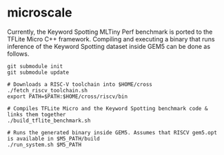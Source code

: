 # microscale

Currently, the Keyword Spotting MLTiny Perf benchmark is ported to the TFLite Micro C++ framework. Compiling and executing a binary that runs inference of the Keyword Spotting dataset inside GEM5 can be done as follows.

```shell
git submodule init
git submodule update

# Downloads a RISC-V toolchain into $HOME/cross
./fetch_riscv_toolchain.sh     
export PATH=$PATH:$HOME/cross/riscv/bin

# Compiles TFLite Micro and the Keyword Spotting benchmark code & links them together
./build_tflite_benchmark.sh    

# Runs the generated binary inside GEM5. Assumes that RISCV gem5.opt is available in $M5_PATH/build
./run_system.sh $M5_PATH       
```
